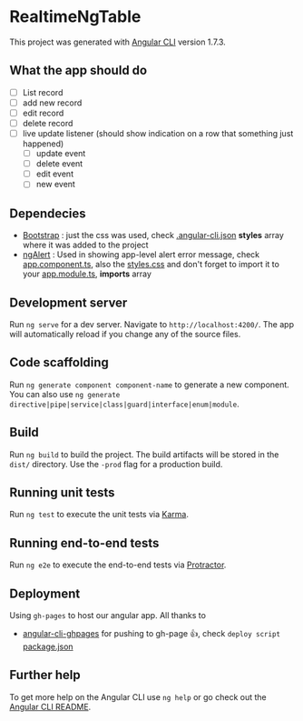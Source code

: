 # RealtimeNgTable

This project was generated with [Angular CLI](https://github.com/angular/angular-cli) version 1.7.3.

## What the app should do
* [ ] List record 
* [ ] add new record 
* [ ] edit record
* [ ] delete record
* [ ] live update listener (should show indication on a row that something just happened)
  * [ ] update event
  * [ ] delete event
  * [ ] edit event
  * [ ] new event

## Dependecies
* [Bootstrap](https://github.com/twbs/bootstrap) : just the css was used, check [.angular-cli.json](.angular-cli.json) **styles** array where it was added to the project
* [ngAlert](https://github.com/theo4u/ngAlert) : Used in showing app-level alert error message, check [app.component.ts](src/app/app.component.ts), also the [styles.css](src/styles.css) and don't forget to import it to your [app.module.ts](src/app/app.module.ts), **imports** array 

## Development server

Run `ng serve` for a dev server. Navigate to `http://localhost:4200/`. The app will automatically reload if you change any of the source files.

## Code scaffolding

Run `ng generate component component-name` to generate a new component. You can also use `ng generate directive|pipe|service|class|guard|interface|enum|module`.

## Build

Run `ng build` to build the project. The build artifacts will be stored in the `dist/` directory. Use the `-prod` flag for a production build.

## Running unit tests

Run `ng test` to execute the unit tests via [Karma](https://karma-runner.github.io).

## Running end-to-end tests

Run `ng e2e` to execute the end-to-end tests via [Protractor](http://www.protractortest.org/).

## Deployment
Using `gh-pages` to host our angular app. All thanks to 
* [angular-cli-ghpages](https://github.com/angular-schule/angular-cli-ghpages) for pushing to gh-page 👍, check `deploy script` [package.json](package.json)

## Further help

To get more help on the Angular CLI use `ng help` or go check out the [Angular CLI README](https://github.com/angular/angular-cli/blob/master/README.md).
